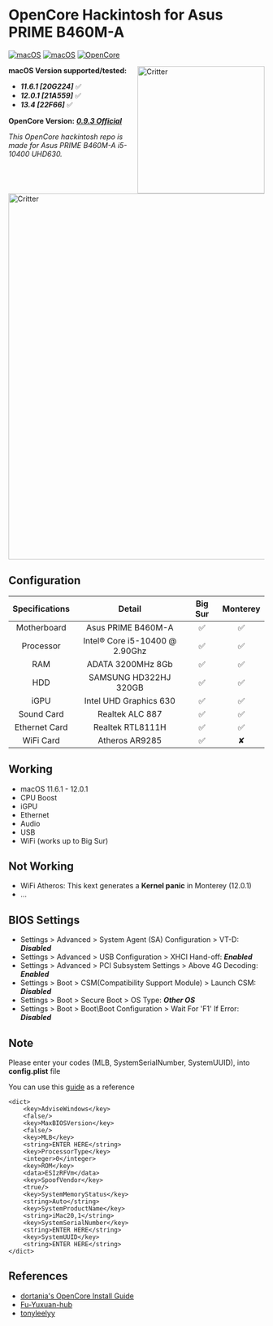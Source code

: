 # OpenCore Hackintosh for Asus PRIME B460M-A

[![macOS](https://img.shields.io/badge/macOS-11.6.1-orange)](https://web.archive.org/web/20211018064504/https://www.apple.com/macos/big-sur/)
[![macOS](https://img.shields.io/badge/macOS-12.0.1-orange)](https://www.apple.com/es/macos/monterey/)
[![OpenCore](https://img.shields.io/badge/OpenCore-0.9.3-9cf)](https://github.com/acidanthera/OpenCorePkg)

<img align="right" src="https://i.ibb.co/HX5g12n/Ventura.png" alt="Critter" width="250">


**macOS Version supported/tested:**
 * ***11.6.1 [20G224]*** ✅
 * ***12.0.1 [21A559]*** ✅
 * ***13.4   [22F66]*** ✅

**OpenCore Version:** ***[0.9.3 Official](https://github.com/acidanthera/OpenCorePkg/releases/tag/0.9.3)***

 *This OpenCore hackintosh repo is made for Asus PRIME B460M-A i5-10400 UHD630.*

<br />
<br />
<br />
<img align="center" src="https://i.ibb.co/yqLfxqN/Ventura-Desktop.png" alt="Critter" width="720">

## Configuration

| Specifications | Detail | Big Sur | Monterey |
| :------------: | :------: | :--------: | :--------: |
| Motherboard | Asus PRIME B460M-A | ✅ | ✅ |
| Processor | Intel® Core i5-10400 @ 2.90Ghz | ✅ | ✅ |
| RAM | ADATA 3200MHz 8Gb | ✅ | ✅ |
| HDD | SAMSUNG HD322HJ 320GB | ✅ | ✅ |
| iGPU | Intel UHD Graphics 630 | ✅ | ✅ |
| Sound Card | Realtek ALC 887 | ✅ | ✅ |
| Ethernet Card | Realtek RTL8111H | ✅ | ✅ |
| WiFi Card | Atheros AR9285 | ✅ | ✘ |

## Working

- macOS 11.6.1 - 12.0.1
- CPU Boost
- iGPU
- Ethernet
- Audio
- USB
- WiFi (works up to Big Sur)

## Not Working

- WiFi Atheros: This kext generates a **Kernel panic** in Monterey (12.0.1)
- ...

## BIOS Settings

 - Settings > Advanced > System Agent (SA) Configuration > VT-D: ***Disabled***
 - Settings > Advanced > USB Configuration > XHCI Hand-off: ***Enabled***
 - Settings > Advanced > PCI Subsystem Settings > Above 4G Decoding: ***Enabled***
 - Settings > Boot > CSM(Compatibility Support Module) > Launch CSM: ***Disabled***
 - Settings > Boot > Secure Boot > OS Type: ***Other OS***
 - Settings > Boot > Boot\Boot Configuration > Wait For 'F1' If Error: ***Disabled***

## Note

Please enter your codes (MLB, SystemSerialNumber, SystemUUID), into **config.plist** file

You can use this [guide](https://dortania.github.io/OpenCore-Install-Guide/config.plist/comet-lake.html#platforminfo) as a reference

```
<dict>
    <key>AdviseWindows</key>
    <false/>
    <key>MaxBIOSVersion</key>
    <false/>
    <key>MLB</key>
    <string>ENTER HERE</string>
    <key>ProcessorType</key>
    <integer>0</integer>
    <key>ROM</key>
    <data>ESIzRFVm</data>
    <key>SpoofVendor</key>
    <true/>
    <key>SystemMemoryStatus</key>
    <string>Auto</string>
    <key>SystemProductName</key>
    <string>iMac20,1</string>
    <key>SystemSerialNumber</key>
    <string>ENTER HERE</string>
    <key>SystemUUID</key>
    <string>ENTER HERE</string>
</dict>
```

## References

- [dortania's OpenCore Install Guide](https://dortania.github.io/OpenCore-Install-Guide/)
- [Fu-Yuxuan-hub](https://github.com/Fu-Yuxuan-hub/ASUS-TUF-GAMING-B460M-PLUS-HACKINTOSH)
- [tonyleelyy](https://github.com/tonyleelyy/OpenCore-Hackintosh-Asus-PRIME-B360M-A)
